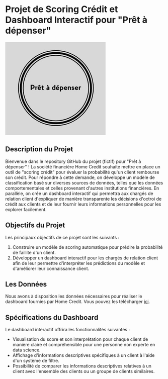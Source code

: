 # Projet de Scoring Crédit et Dashboard Interactif pour "Prêt à dépenser"

![Prêt à dépenser Logo](pret_a_depenser.jpg) 

## Description du Projet

Bienvenue dans le repository GitHub du projet (fictif) pour "Prêt à dépenser" ! La société financière Home Credit souhaite mettre en place un outil de "scoring crédit" pour évaluer la probabilité qu'un client rembourse son crédit. Pour répondre à cette demande, on développe un modèle de classification basé sur diverses sources de données, telles que les données comportementales et celles provenant d'autres institutions financières. En parallèle, on crée un dashboard interactif qui permettra aux chargés de relation client d'expliquer de manière transparente les décisions d'octroi de crédit aux clients et de leur fournir leurs informations personnelles pour les explorer facilement.

## Objectifs du Projet

Les principaux objectifs de ce projet sont les suivants :

1. Construire un modèle de scoring automatique pour prédire la probabilité de faillite d'un client.
2. Développer un dashboard interactif pour les chargés de relation client afin de leur permettre d'interpréter les prédictions du modèle et d'améliorer leur connaissance client.

## Les Données

Nous avons à disposition les données nécessaires pour réaliser le dashboard fournies par Home Credit. Vous pouvez les télécharger [ici](https://www.kaggle.com/c/home-credit-default-risk/data).

## Spécifications du Dashboard

Le dashboard interactif offrira les fonctionnalités suivantes :

- Visualisation du score et son interprétation pour chaque client de manière claire et compréhensible pour une personne non experte en data science.
- Affichage d'informations descriptives spécifiques à un client à l'aide d'un système de filtre.
- Possibilité de comparer les informations descriptives relatives à un client avec l'ensemble des clients ou un groupe de clients similaires.
